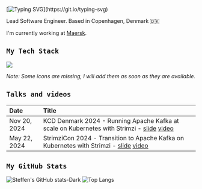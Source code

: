 [![Typing SVG](https://readme-typing-svg.herokuapp.com?color=258F76&lines=Hello,+I+am+Steffen;Bonjour,+je+m'appele+Steffen;Tere,+ma+olen+Steffen;Tjena,+jag+är+Steffen;Hej,+jeg+hedder+Steffen;)](https://git.io/typing-svg)

Lead Software Engineer. Based in Copenhagen, Denmark 🇩🇰

I'm currently working at [Maersk](https://www.maersk.com/).

## `My Tech Stack`
![](https://skillicons.dev/icons?i=kafka,go,azure,docker,kubernetes,git,github,githubactions,prometheus,grafana,java,spring,gradle,maven,selenium,elasticsearch,graphql,linux,postgres,jenkins,postman,bash,md,regex,cs,dotnet,py,typescript,html,react,redux,js,jest,css,sass,styledcomponents,bootstrap,electron,vite,webpack&theme=dark&perline=10)

_Note: Some icons are missing, I will add them as soon as they are available._

## `Talks and videos`

| Date          | Title |
|:--------------|:------|
| Nov 20, 2024 | KCD Denmark 2024 - Running Apache Kafka at scale on Kubernetes with Strimzi​ - [slide](https://www.slideshare.net/slideshow/strimzicon-2024-transition-to-apache-kafka-on-kubernetes-with-strimzi-pdf/269148655) [video](https://www.youtube.com/watch?v=b2oIHqJbbls) |
| May 22, 2024 | StrimziCon 2024 - Transition to Apache Kafka on Kubernetes with Strimzi - [slide](https://www.slideshare.net/slideshow/strimzicon-2024-transition-to-apache-kafka-on-kubernetes-with-strimzi-pdf/269148655) [video](https://www.youtube.com/watch?v=QkiRQlpol_o) |

## `My GitHub Stats`
![Steffen's GitHub stats-Dark](https://github-readme-stats.vercel.app/api?username=steffen-karlsson&show_icons=true&theme=solarized-dark&count_private=true#gh-dark-mode-only)
![Top Langs](https://github-readme-stats.vercel.app/api/top-langs/?username=steffen-karlsson&layout=compact&theme=solarized-dark&langs_count=8&count_private=true#gh-dark-mode-only)
